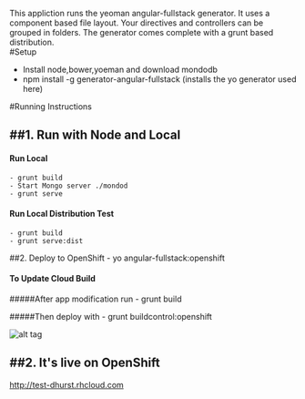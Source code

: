 This appliction runs the yeoman angular-fullstack generator. It uses a component based file layout. Your directives and controllers can be grouped in folders.  The generator comes complete with a grunt based distribution.  
#Setup
  - Install node,bower,yoeman and download mondodb
  - npm install -g generator-angular-fullstack (installs the yo generator used here)

#Running Instructions
   
##1. Run with Node and Local
----------------------------


#### Run Local
    - grunt build 
    - Start Mongo server ./mondod
    - grunt serve

#### Run Local Distribution Test
    - grunt build
    - grunt serve:dist

##2. Deploy to OpenShift
    - yo angular-fullstack:openshift

#### To Update Cloud Build
    
#####After app modification run
    - grunt build

#####Then deploy with
    - grunt buildcontrol:openshift

![alt tag](https://raw.github.com/darrenhurst/contactsapp/master/screen.png)


##2. It's live on OpenShift
-------------------------------
http://test-dhurst.rhcloud.com